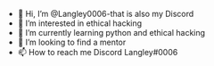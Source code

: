 - 👋 Hi, I’m @Langley0006-that is also my Discord
- 👀 I’m interested in ethical hacking
- 🌱 I’m currently learning python and ethical hacking
- 💞️ I’m looking to find a mentor
- 📫 How to reach me Discord Langley#0006
